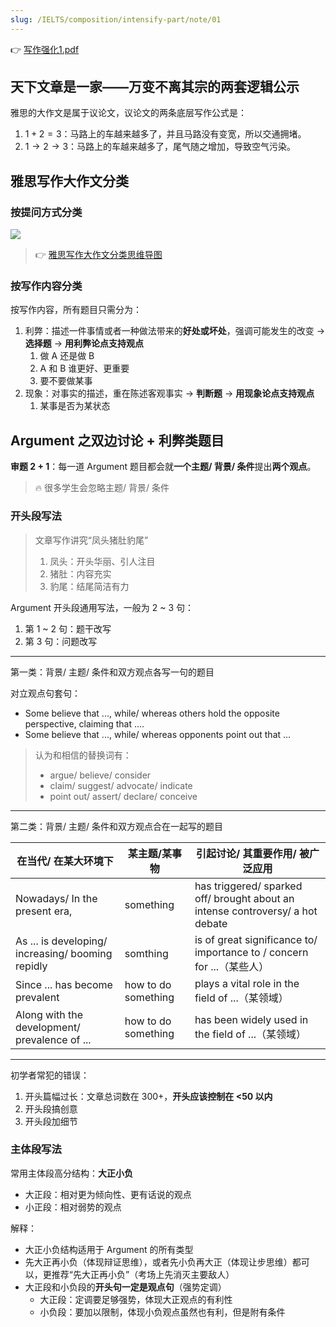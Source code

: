 ```yaml
---
slug: /IELTS/composition/intensify-part/note/01
---
```


👉 [写作强化1.pdf](./写作强化1.pdf)

## 天下文章是一家——万变不离其宗的两套逻辑公示

雅思的大作文是属于议论文，议论文的两条底层写作公式是：
1. $1 + 2 = 3$：马路上的车越来越多了，并且马路没有变宽，所以交通拥堵。
1. $1 → 2 → 3$：马路上的车越来越多了，尾气随之增加，导致空气污染。

## 雅思写作大作文分类

### 按提问方式分类

![](https://img.wukaipeng.com//2024/07/19-220234-tbTSpK-image-20240719220234086.png)

> 👉 [雅思写作大作文分类思维导图](https://v0oyefxd4a.feishu.cn/wiki/YuKMwZyd7i4rH3kA91sc2dPInCh?from=from_copylink)

### 按写作内容分类

按写作内容，所有题目只需分为：

1. 利弊：描述一件事情或者一种做法带来的**好处或坏处**，强调可能发生的改变 → **选择题** → **用利弊论点支持观点**
   1. 做 A 还是做 B
   2. A 和 B 谁更好、更重要
   3. 要不要做某事
2. 现象：对事实的描述，重在陈述客观事实 → **判断题** → **用现象论点支持观点**
   1. 某事是否为某状态



## Argument 之双边讨论 + 利弊类题目

**审题 2 + 1**：每一道 Argument 题目都会就**一个主题/ 背景/ 条件**提出**两个观点**。

> 🔥 很多学生会忽略主题/ 背景/ 条件



### 开头段写法

> 文章写作讲究“凤头猪肚豹尾”
>
> 1. 凤头：开头华丽、引人注目
> 2. 猪肚：内容充实
> 3. 豹尾：结尾简洁有力

Argument 开头段通用写法，一般为 2 ~ 3 句：

1. 第 1 ~ 2 句：题干改写
2. 第 3 句：问题改写

---

第一类：背景/ 主题/ 条件和双方观点各写一句的题目

对立观点句套句：

- Some believe that ..., while/ whereas others hold the opposite perspective, claiming that ....
- Some believe that ..., while/ whereas opponents point out that ...

> 认为和相信的替换词有：
>
> - argue/ believe/ consider
> - claim/ suggest/ advocate/ indicate
> - point out/ assert/ declare/ conceive

---

第二类：背景/ 主题/ 条件和双方观点合在一起写的题目

| 在当代/ 在某大环境下                              | 某主题/某事物       | 引起讨论/ 其重要作用/ 被广泛应用                             |
| ------------------------------------------------- | ------------------- | ------------------------------------------------------------ |
| Nowadays/ In the present era,                     | something           | has triggered/ sparked off/ brought about an intense controversy/ a hot debate |
| As ... is developing/ increasing/ booming repidly | somthing            | is of great significance to/ importance to / concern for ...（某些人） |
| Since ... has become prevalent                    | how to do something | plays a vital role in the field of ...（某领域）             |
| Along with the development/ prevalence of ...     | how to do something | has been widely used in the field of ...（某领域）           |

---

初学者常犯的错误：

1. 开头篇幅过长：文章总词数在 300+，**开头应该控制在 \<50 以内**
2. 开头段搞创意
3. 开头段加细节



### 主体段写法

常用主体段高分结构：**大正小负**

- 大正段：相对更为倾向性、更有话说的观点
- 小正段：相对弱势的观点

解释：

- 大正小负结构适用于 Argument 的所有类型
- 先大正再小负（体现辩证思维），或者先小负再大正（体现让步思维）都可以，更推荐“先大正再小负”（考场上先消灭主要敌人）
- 大正段和小负段的**开头句一定是观点句**（强势定调）
  - 大正段：定调要足够强势，体现大正观点的有利性
  - 小负段：要加以限制，体现小负观点虽然也有利，但是附有条件



























